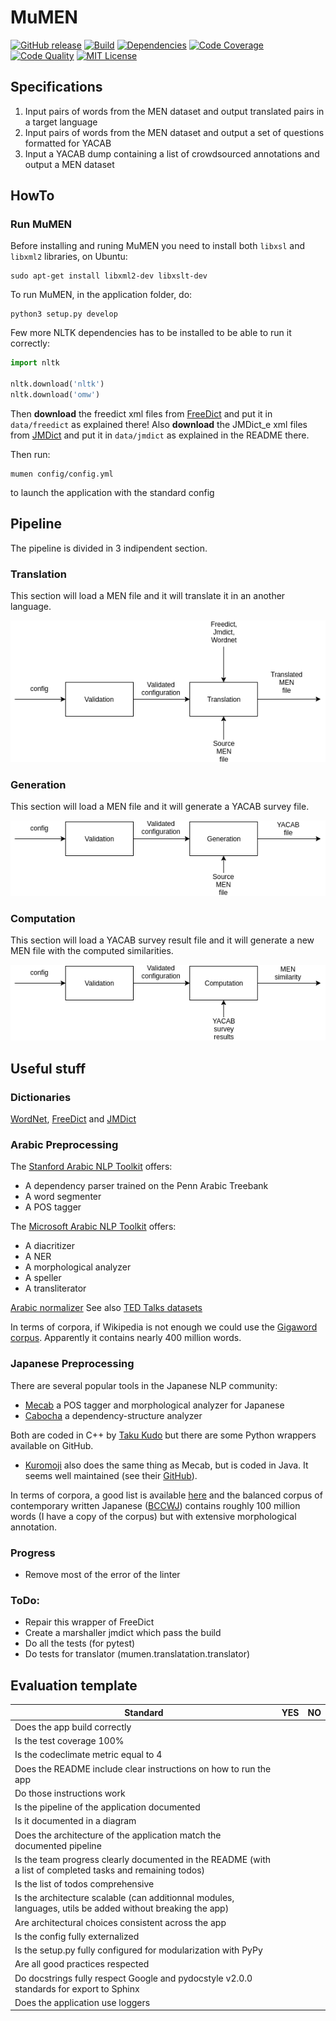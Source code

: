 # MuMEN

[![GitHub release][release-image]][release-url]
[![Build][travis-image]][travis-url]
[![Dependencies][requires-image]][requires-url]
[![Code Coverage][coverage-image]][coverage-url]
[![Code Quality][quality-image]][quality-url]
[![MIT License][license-image]][license-url]

## Specifications
1. Input pairs of words from the MEN dataset and output translated pairs in a target language
2. Input pairs of words from the MEN dataset and output a set of questions formatted for YACAB
3. Input a YACAB dump containing a list of crowdsourced annotations and output a MEN dataset


## HowTo
### Run MuMEN
Before installing and runing MuMEN you need to install both ```libxsl``` and ```libxml2``` libraries, on Ubuntu:
```
sudo apt-get install libxml2-dev libxslt-dev
```


To run MuMEN, in the application folder, do:
```
python3 setup.py develop
```
Few more NLTK dependencies has to be installed to be able to run it correctly:

```python
import nltk

nltk.download('nltk')
nltk.download('omw')
```

Then **download** the freedict xml files from [FreeDict](https://github.com/freedict/fd-dictionaries) and put it in ```data/freedict``` as explained there!
Also **download** the JMDict_e xml files from [JMDict](http://edrdg.org/jmdict/edict_doc.html#IREF01) and put it in ```data/jmdict``` as explained in the README there.


Then run:
```
mumen config/config.yml
```
to launch the application with the standard config

## Pipeline

The pipeline is divided in 3 indipendent section.

### Translation

This section will load a MEN file and it will translate it in an another language.

![pipeline translation](documentation/Translation.png)

### Generation

This section will load a MEN file and it will generate a YACAB survey file.

![pipeline translation](documentation/Generation.png)

### Computation

This section will load a YACAB survey result file and it will generate a new MEN file with the computed similarities.

![pipeline translation](documentation/Computation.png)



## Useful stuff


### Dictionaries
[WordNet](http://wordnet.princeton.edu/), [FreeDict](http://freedict.org/en/) and [JMDict](http://edrdg.org/jmdict/j_jmdict.html)

### Arabic Preprocessing

The [Stanford Arabic NLP Toolkit](https://nlp.stanford.edu/projects/arabic.shtml) offers:

* A dependency parser trained on the Penn Arabic Treebank
* A word segmenter
* A POS tagger

The [Microsoft Arabic NLP Toolkit](https://www.microsoft.com/en-us/research/project/arabic-toolkit-service-atks/) offers:

* A diacritizer
* A NER
* A morphological analyzer
* A speller
* A transliterator

[Arabic normalizer](http://alt.qcri.org/tools/arabic-normalizer/)
See also [TED Talks datasets](https://wit3.fbk.eu/)

In terms of corpora, if Wikipedia is not enough we could use the [Gigaword corpus](https://catalog.ldc.upenn.edu/LDC2003T12). Apparently it contains
nearly 400 million words.

### Japanese Preprocessing

There are several popular tools in the Japanese NLP community:
* [Mecab](https://taku910.github.io/mecab/) a POS tagger and morphological
analyzer for Japanese
* [Cabocha](http://taku910.github.io/cabocha/) a dependency-structure analyzer

Both are coded in C++ by [Taku Kudo](http://chasen.org/~taku/index.html.en)
but there are some Python wrappers available on GitHub.

* [Kuromoji](http://www.atilika.org/) also does the same thing as Mecab, but
is coded in Java. It seems well maintained (see their [GitHub](https://github.com/atilika/kuromoji)).

In terms of corpora, a good list is available [here](https://www.ninjal.ac.jp/english/database/type/corpora/) and the
balanced corpus of contemporary written Japanese
([BCCWJ](http://pj.ninjal.ac.jp/corpus_center/bccwj/en/)) contains roughly
100 million words (I have a copy of the corpus) but with extensive
morphological annotation.

### Progress
- Remove most of the error of the linter

### ToDo:
- Repair this wrapper of FreeDict
- Create a marshaller jmdict which pass the build
- Do all the tests (for pytest)
- Do tests for translator (mumen.translatation.translator)


## Evaluation template
| Standard                                | YES |  NO |
| --------------------------------------- | :-: | :-: |
| Does the app build correctly           |     |     |
| Is the test coverage 100%           |     |     |
| Is the codeclimate metric equal to 4    |     |     |
| Does the README include clear instructions on how to run the app          |     |     |
| Do those instructions work          |     |     |
| Is the pipeline of the application documented          |     |     |
| Is it documented in a diagram         | | |
| Does the architecture of the application match the documented pipeline    | | |
| Is the team progress clearly documented in the README (with a list of completed tasks and remaining todos)        | | |
| Is the list of todos comprehensive       | | |
| Is the architecture scalable (can additionnal modules, languages, utils be added without breaking the app)        | | |
| Are architectural choices consistent across the app       | | |
| Is the config fully externalized        | | |
| Is the setup.py fully configured for modularization with PyPy        | | |
| Are all good practices respected        | | |
| Do docstrings fully respect Google and pydocstyle v2.0.0 standards for export to Sphinx       | | |
| Does the application use loggers       | | |


[release-image]:https://img.shields.io/github/release/akb89/mumen.svg?style=flat-square
[release-url]:https://github.com/akb89/mumen/releases/latest
[travis-image]:https://img.shields.io/travis/akb89/mumen.svg?style=flat-square
[travis-url]:https://travis-ci.org/akb89/mumen
[coverage-image]:https://img.shields.io/codeclimate/coverage/github/akb89/mumen.svg?style=flat-square
[coverage-url]:https://codeclimate.com/github/akb89/mumen/coverage
[quality-image]:https://img.shields.io/codeclimate/github/akb89/mumen.svg?style=flat-square
[quality-url]:https://codeclimate.com/github/akb89/mumen
[license-image]:http://img.shields.io/badge/license-MIT-000000.svg?style=flat-square
[license-url]:LICENSE.txt
[requires-url]: https://requires.io/github/akb89/mumen/requirements
[requires-image]: https://img.shields.io/requires/github/akb89/mumen.svg?style=flat-square
